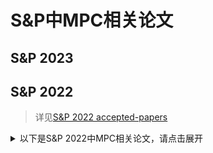 # S&P中MPC相关论文

## S&P 2023

## S&P 2022

> 详见[S&P 2022 accepted-papers](https://www.ieee-security.org/TC/SP2022/program-papers.html)

<details>
<summary>以下是S&P 2022中MPC相关论文，请点击展开</summary>

+ [Multi-Server Verifiable Computation of Low-Degree Polynomials](https://www.computer.org/csdl/proceedings-article/sp/2022/131600b499/1A4Q4ozkJbi)
  + 作者&机构：Liang Feng Zhang (ShanghaiTech University), Huaxiong Wang (Nanyang Technological University)
  + 主要研究内容：可验证计算允许计算能力较弱的用户将复杂计算任务委托（外包）给计算资源密集的云服务器并对云服务器计算过程的正确性进行验证。更多介绍见[信息学院张良峰课题组在多服务器非交互式可验证计算研究方面取得重要进展](https://sist.shanghaitech.edu.cn/2021/1129/c2858a166288/page.htm)
  + 相关工作：[Two-Server Verifiable Homomorphic Secret Sharing for High-Degree Polynomials](https://arxiv.org/abs/2104.12163)
+ [Private Nearest Neighbor Search with Sublinear Communication and Malicious Security](https://eprint.iacr.org/archive/2021/1157/20211217:135438)
  + 作者&机构：Sacha Servan-Schreiber (Massachusetts Institute of Technology), Simon Langowski (Massachusetts Institute of Technology), Srinivas Devadas (Massachusetts Institute of Technology)
  + 主要研究内容：具有**次线性通信**和恶意安全的隐私最近邻搜索(轻量级)
+ [Publicly Accountable Robust Multi-Party Computation](https://eprint.iacr.org/2022/436.pdf)
  + 作者&机构：Marc Rivinius (University of Stuttgart), Pascal Reisert (University of Stuttgart), Daniel Rausch (University of Stuttgart), Ralf Küsters (University of Stuttgart)
  + 主要内容：恶意安全多方计算协议
+ [SecFloat: Accurate Floating-Point meets Secure 2-Party Computation](https://www.microsoft.com/en-us/research/uploads/prod/2022/04/main-6266710a3c049.pdf)
  + 作者&机构：Deevashwer Rathee (UC Berkeley), Anwesh Bhattacharya (Microsoft Research India), Rahul Sharma (Microsoft Research India), Divya Gupta (Microsoft Research India), Nishanth Chandran (Microsoft Research India), Aseem Rastogi (Microsoft Research India)
  + 主要研究内容：支持浮点数的安全两方计算协议
+ [Sphinx: Enabling Privacy-Preserving Online Learning over the Cloud](https://cse.hkust.edu.hk/~kaichen/papers/sphinx-sp22.pdf)
  + 作者&机构：Han Tian (Hong Kong University of Science and Technology), Chaoliang Zeng (Hong Kong University of Science and Technology), Zhenghang Ren (Hong Kong University of Science and Technology), Di Chai (Hong Kong University of Science and Technology), Junxue ZHANG (Hong Kong University of Science and Technology), Kai Chen (Hong Kong University of Science and Technology), Qiang Yang (Hong Kong University of Science and Technology)
  + 主要研究内容：该研究提出了一种隐私保护在线深度学习框架 Sphinx，该学习框架无需任何受信任的第三方，并且在训练和推理中较之前方案都有明显提升。Sphinx 将其神经网络模型中的线性参数 (linear) 保持为明文，并使用差分隐私技术进行隐私保护；其加和偏差部分模型参数 (bias) 使用同态加密技术进行加密保护。Sphinx 结合同态加密、差分隐私和秘密共享多种隐私保护技术，根据训练和推理的具体任务特点提出了定制且兼容的训练和推理混合协议，从而实现快速的训练和推理计算。Sphinx 通过对隐私保护场景下推理和训练协议进行系统优化，在模型性能、计算效率和隐私保护之间取得平衡
  + 更多内容详见[IEEE S&P 2022丨速度提升达4-6个数量级，港科大、星云Clustar联合提出隐私保护的在线机器学习新框架](https://cloud.tencent.com/developer/article/1964982)
+ [Spiral: Fast, High-Rate Single-Server PIR via FHE Composition](https://eprint.iacr.org/2022/368.pdf)
  + 作者&机构：Samir Jordan Menon (None), David J. Wu (UT Austin)
  + 主要研究内容：针对单服务器隐私信息检索问题，利用同态加密技术，在不泄露用户隐私的情况下完成隐私检索任务
+ [Waldo: A Private Time-Series Database from Function Secret Sharing](https://eprint.iacr.org/2021/1661)
  + 作者&机构：Emma Dauterman (UC Berkeley), Mayank Rathee (UC Berkeley), Raluca Popa (UC Berkeley), Ion Stoica (UC Berkeley)

</details>

